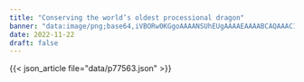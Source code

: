 ```yaml
---
title: "Conserving the world’s oldest processional dragon"
banner: "data:image/png;base64,iVBORw0KGgoAAAANSUhEUgAAAAEAAAABCAQAAAC1HAwCAAAAC0lEQVR42mNkYAAAAAYAAjCB0C8AAAAASUVORK5CYII="
date: 2022-11-22
draft: false
---
```


{{< json_article file="data/p77563.json" >}}